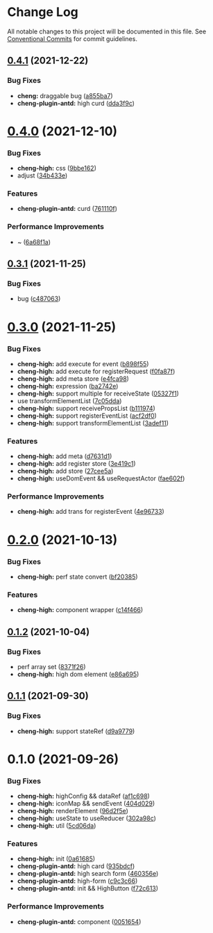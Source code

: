 # Change Log

All notable changes to this project will be documented in this file.
See [Conventional Commits](https://conventionalcommits.org) for commit guidelines.

## [0.4.1](https://github.com/zxeryu/react-start/compare/@react-start/cheng-high@0.4.0...@react-start/cheng-high@0.4.1) (2021-12-22)

### Bug Fixes

- **cheng:** draggable bug ([a855ba7](https://github.com/zxeryu/react-start/commit/a855ba7d8c399442f8e748c3051e3b1299e3c85a))
- **cheng-plugin-antd:** high curd ([dda3f9c](https://github.com/zxeryu/react-start/commit/dda3f9cd4a2ae4e8a6f8ef1aa3c832a57ef4217d))

# [0.4.0](https://github.com/zxeryu/react-start/compare/@react-start/cheng-high@0.3.1...@react-start/cheng-high@0.4.0) (2021-12-10)

### Bug Fixes

- **cheng-high:** css ([9bbe162](https://github.com/zxeryu/react-start/commit/9bbe16220628fa4402e003ef191af31550cf893c))
- adjust ([34b433e](https://github.com/zxeryu/react-start/commit/34b433ed32aa8c0ebc8ca9722fdb8873accb4647))

### Features

- **cheng-plugin-antd:** curd ([761110f](https://github.com/zxeryu/react-start/commit/761110f7629ff18c506b2b604c1d04c53fb803be))

### Performance Improvements

- ~ ([6a68f1a](https://github.com/zxeryu/react-start/commit/6a68f1a4ffb789b14cceb55523fd21eea3df3a5d))

## [0.3.1](https://github.com/zxeryu/react-start/compare/@react-start/cheng-high@0.3.0...@react-start/cheng-high@0.3.1) (2021-11-25)

### Bug Fixes

- bug ([c487063](https://github.com/zxeryu/react-start/commit/c487063d5b68453fa58a9611e9f24c5a2666e040))

# [0.3.0](https://github.com/zxeryu/react-start/compare/@react-start/cheng-high@0.2.0...@react-start/cheng-high@0.3.0) (2021-11-25)

### Bug Fixes

- **cheng-high:** add execute for event ([b898f55](https://github.com/zxeryu/react-start/commit/b898f55de7523a2acf3e439fe23050fd99ffbfe6))
- **cheng-high:** add execute for registerRequest ([f0fa87f](https://github.com/zxeryu/react-start/commit/f0fa87f312410622abc27cf79188797840b40796))
- **cheng-high:** add meta store ([e4fca98](https://github.com/zxeryu/react-start/commit/e4fca98da7468ef294fd2704d68301669a25d7a3))
- **cheng-high:** expression ([ba2742e](https://github.com/zxeryu/react-start/commit/ba2742e3c0c11485c7285f82d3333dc262939a7a))
- **cheng-high:** support multiple for receiveState ([05327f1](https://github.com/zxeryu/react-start/commit/05327f1e58da6c59c4b89d52d2f193c1251ec9c9))
- use transformElementList ([7c05dda](https://github.com/zxeryu/react-start/commit/7c05dda9fba743809093c21cd43cc59a8c81f04d))
- **cheng-high:** support receivePropsList ([b111974](https://github.com/zxeryu/react-start/commit/b111974b8355490936ce47f875b351e0287a69c3))
- **cheng-high:** support registerEventList ([acf2df0](https://github.com/zxeryu/react-start/commit/acf2df026b4a1e91b2d893cf9c70bd86336ab107))
- **cheng-high:** support transformElementList ([3adef11](https://github.com/zxeryu/react-start/commit/3adef117893b3ce7d04ac539e242a3ec5ebdd216))

### Features

- **cheng-high:** add meta ([d7631d1](https://github.com/zxeryu/react-start/commit/d7631d10e6012f28288a2656f2674c5c3b97daf6))
- **cheng-high:** add register store ([3e419c1](https://github.com/zxeryu/react-start/commit/3e419c1936c78bd1e195210fa9e584f43ab76a75))
- **cheng-high:** add store ([27cee5a](https://github.com/zxeryu/react-start/commit/27cee5a534c3117645a466f22ad37a1f502892a5))
- **cheng-high:** useDomEvent && useRequestActor ([fae602f](https://github.com/zxeryu/react-start/commit/fae602f534eb95115fb49672422ff772dcb48c24))

### Performance Improvements

- **cheng-high:** add trans for registerEvent ([4e96733](https://github.com/zxeryu/react-start/commit/4e9673375a6d843308a2c584fd6b16e6c94809b3))

# [0.2.0](https://github.com/zxeryu/react-start/compare/@react-start/cheng-high@0.1.2...@react-start/cheng-high@0.2.0) (2021-10-13)

### Bug Fixes

- **cheng-high:** perf state convert ([bf20385](https://github.com/zxeryu/react-start/commit/bf20385075e3a459e07baf4dca683428618d1c25))

### Features

- **cheng-high:** component wrapper ([c14f466](https://github.com/zxeryu/react-start/commit/c14f4660e7800abf05fb734f3a62f6b399204dfe))

## [0.1.2](https://github.com/zxeryu/react-start/compare/@react-start/cheng-high@0.1.1...@react-start/cheng-high@0.1.2) (2021-10-04)

### Bug Fixes

- perf array set ([8371f26](https://github.com/zxeryu/react-start/commit/8371f2631c794daaaea14edc07faa3e2526a04de))
- **cheng-high:** high dom element ([e86a695](https://github.com/zxeryu/react-start/commit/e86a695a1ec3da21d229a4e5b852d7423aa6cdd4))

## [0.1.1](https://github.com/zxeryu/react-start/compare/@react-start/cheng-high@0.1.0...@react-start/cheng-high@0.1.1) (2021-09-30)

### Bug Fixes

- **cheng-high:** support stateRef ([d9a9779](https://github.com/zxeryu/react-start/commit/d9a977956d718cb5ce85cf6a79d79e58ac7dc757))

# 0.1.0 (2021-09-26)

### Bug Fixes

- **cheng-high:** highConfig && dataRef ([af1c698](https://github.com/zxeryu/react-start/commit/af1c69809dd6a4e40bb4369875176907eefee399))
- **cheng-high:** iconMap && sendEvent ([404d029](https://github.com/zxeryu/react-start/commit/404d029ec68059c52d668ee9928e92a7dc7c3fc3))
- **cheng-high:** renderElement ([96d2f5e](https://github.com/zxeryu/react-start/commit/96d2f5e5e1a26cb1c357c68b1b3ae7bb5eea7155))
- **cheng-high:** useState to useReducer ([302a98c](https://github.com/zxeryu/react-start/commit/302a98c19a12e4909713c18f1ba83674872124e5))
- **cheng-high:** util ([5cd06da](https://github.com/zxeryu/react-start/commit/5cd06daa2359085cfe132ebc088dfc3b6a505eef))

### Features

- **cheng-high:** init ([0a61685](https://github.com/zxeryu/react-start/commit/0a61685a6042fd17b18d6dd07ae71b86bf7d137d))
- **cheng-plugin-antd:** high card ([935bdcf](https://github.com/zxeryu/react-start/commit/935bdcffa63c8040f137485a15d57003c1e95a8b))
- **cheng-plugin-antd:** high search form ([460356e](https://github.com/zxeryu/react-start/commit/460356ec839a15ef465262316ef8564d6ec63d15))
- **cheng-plugin-antd:** high-form ([c9c3c66](https://github.com/zxeryu/react-start/commit/c9c3c6645f6ded196746b49b918a172ad59d4819))
- **cheng-plugin-antd:** init && HighButton ([f72c613](https://github.com/zxeryu/react-start/commit/f72c61348cf1e4642ceb54d157202cbb952acb86))

### Performance Improvements

- **cheng-plugin-antd:** component ([0051654](https://github.com/zxeryu/react-start/commit/0051654d80a08b36b04cdeddd275f6d06e1f1015))
